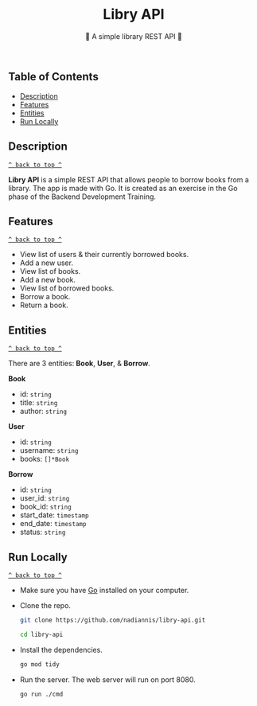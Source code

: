 <div align="center">
  <br>
  <h1>Libry API</h1>
  <p>📖 A simple library REST API 📖</p>
  <br>
</div>

## Table of Contents

- [Description](#description)
- [Features](#features)
- [Entities](#entities)
- [Run Locally](#run-locally)

## Description

[`^ back to top ^`](#table-of-contents)

**Libry API** is a simple REST API that allows people to borrow books from a library. The app is made with Go. It is created as an exercise in the Go phase of the Backend Development Training.

## Features

[`^ back to top ^`](#table-of-contents)

- View list of users & their currently borrowed books.
- Add a new user.
- View list of books.
- Add a new book.
- View list of borrowed books.
- Borrow a book.
- Return a book.

## Entities

[`^ back to top ^`](#table-of-contents)

There are 3 entities: **Book**, **User**, & **Borrow**.

**Book**

- id: `string`
- title: `string`
- author: `string`

**User**

- id: `string`
- username: `string`
- books: `[]*Book`

**Borrow**

- id: `string`
- user_id: `string`
- book_id: `string`
- start_date: `timestamp`
- end_date: `timestamp`
- status: `string`

## Run Locally

[`^ back to top ^`](#table-of-contents)

- Make sure you have [Go](https://go.dev) installed on your computer.

- Clone the repo.

  ```bash
  git clone https://github.com/nadiannis/libry-api.git
  ```

  ```bash
  cd libry-api
  ```

- Install the dependencies.

  ```bash
  go mod tidy
  ```

- Run the server. The web server will run on port 8080.

  ```bash
  go run ./cmd
  ```
